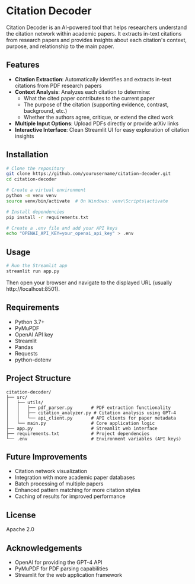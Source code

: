 # Citation Decoder

Citation Decoder is an AI-powered tool that helps researchers understand the citation network within academic papers. It extracts in-text citations from research papers and provides insights about each citation's context, purpose, and relationship to the main paper.

## Features

- **Citation Extraction**: Automatically identifies and extracts in-text citations from PDF research papers
- **Context Analysis**: Analyzes each citation to determine:
  - What the cited paper contributes to the current paper
  - The purpose of the citation (supporting evidence, contrast, background, etc.)
  - Whether the authors agree, critique, or extend the cited work
- **Multiple Input Options**: Upload PDFs directly or provide arXiv links
- **Interactive Interface**: Clean Streamlit UI for easy exploration of citation insights

## Installation

```bash
# Clone the repository
git clone https://github.com/yourusername/citation-decoder.git
cd citation-decoder

# Create a virtual environment
python -m venv venv
source venv/bin/activate  # On Windows: venv\Scripts\activate

# Install dependencies
pip install -r requirements.txt

# Create a .env file and add your API keys
echo "OPENAI_API_KEY=your_openai_api_key" > .env
```

## Usage

```bash
# Run the Streamlit app
streamlit run app.py
```

Then open your browser and navigate to the displayed URL (usually http://localhost:8501).

## Requirements

- Python 3.7+
- PyMuPDF
- OpenAI API key
- Streamlit
- Pandas
- Requests
- python-dotenv

## Project Structure

```
citation-decoder/
├── src/
│   ├── utils/
│   │   ├── pdf_parser.py       # PDF extraction functionality
│   │   ├── citation_analyzer.py # Citation analysis using GPT-4
│   │   └── api_client.py       # API clients for paper metadata
│   └── main.py                 # Core application logic
├── app.py                      # Streamlit web interface
├── requirements.txt            # Project dependencies
└── .env                        # Environment variables (API keys)
```

## Future Improvements

- Citation network visualization
- Integration with more academic paper databases
- Batch processing of multiple papers
- Enhanced pattern matching for more citation styles
- Caching of results for improved performance

## License

Apache 2.0

## Acknowledgements

- OpenAI for providing the GPT-4 API
- PyMuPDF for PDF parsing capabilities
- Streamlit for the web application framework
